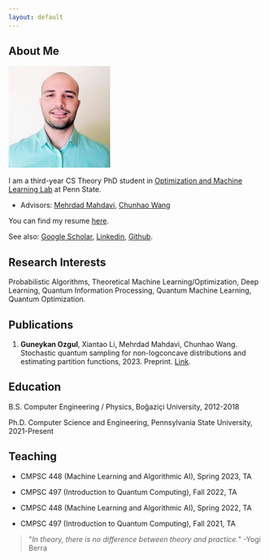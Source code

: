 ```yaml
---
layout: default
---
```


## About Me

<img class="profile-picture" src="pp.jpeg">

I am a third-year CS Theory PhD student in [Optimization and Machine Learning Lab](https://www.cse.psu.edu/~mzm616/lab/) at Penn State. 

* Advisors: [Mehrdad Mahdavi](https://www.cse.psu.edu/~mzm616/), [Chunhao Wang](https://www.chunhaowang.com/)

You can find my resume [here](resume.pdf). 

See also: [Google Scholar](https://scholar.google.com/citations?user=SqBr5pYAAAAJ&hl=en), [Linkedin](https://www.linkedin.com/in/guneykan-ozgul/), [Github](https://github.com/guneykan).

## Research Interests

Probabilistic Algorithms, Theoretical Machine Learning/Optimization, Deep Learning, Quantum Information Processing, Quantum Machine Learning, Quantum Optimization.

## Publications

1.  **Guneykan Ozgul**, Xiantao Li, Mehrdad Mahdavi, Chunhao Wang. Stochastic quantum sampling for non-logconcave distributions and estimating partition functions, 2023. Preprint. [Link](https://arxiv.org/abs/2310.11445).


## Education
B.S. Computer Engineering / Physics, Boğaziçi University, 2012-2018

Ph.D. Computer Science and Engineering, Pennsylvania State University, 2021-Present


## Teaching 

* CMPSC 448 (Machine Learning and Algorithmic AI), Spring 2023, TA

* CMPSC 497 (Introduction to Quantum Computing), Fall 2022, TA 

* CMPSC 448 (Machine Learning and Algorithmic AI), Spring 2022, TA
 
* CMPSC 497 (Introduction to Quantum Computing), Fall 2021, TA

>"*In theory, there is no difference between theory and practice.*"
> -Yogi Berra

